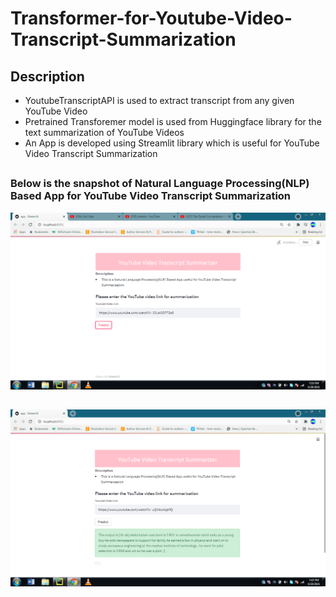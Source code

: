 # Transformer-for-Youtube-Video-Transcript-Summarization


## Description
- YoutubeTranscriptAPI is used to extract transcript from any given YouTube Video
- Pretrained Transforemer model is used from Huggingface library for the text summarization of YouTube Videos 
- An App is developed using Streamlit library which is useful for YouTube Video Transcript Summarization

##

### Below is the snapshot of Natural Language Processing(NLP) Based App for YouTube Video Transcript Summarization

![](https://github.com/revanks/Transformer-for-Youtube-Video-Transcript-Summarization/blob/main/Youtube_trasncript_Summerizer_app.png)

##
##
##
![](https://github.com/revanks/Transformer-for-Youtube-Video-Transcript-Summarization/blob/main/Youtube_trasncript_Summerizer_app_1.png)













